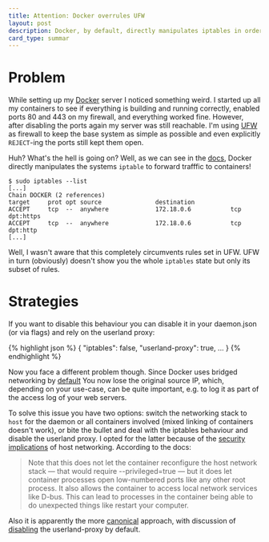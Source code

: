 ```yaml
---
title: Attention: Docker overrules UFW
layout: post
description: Docker, by default, directly manipulates iptables in order to work its network magic. It thus completely circumvents UFW rules! In this post I show strategies to deal with this.
card_type: summar
---
```


Problem
=======

While setting up my [Docker](https://www.docker.com) server I noticed something
weird.  I started up all my containers to see if everything is building and
running correctly, enabled ports 80 and 443 on my firewall, and everything
worked fine. However, after disabling the ports again my server was still
reachable.  I'm using [UFW](https://wiki.ubuntu.com/UncomplicatedFirewall) as
firewall to keep the base system as simple as possible and even explicitly
`REJECT`-ing the ports still kept them open.

Huh? What's the hell is going on? Well, as we can see in the
[docs](https://docs.docker.com/engine/userguide/networking/default_network/binding/),
Docker directly manipulates the systems `iptable` to forward trafffic to
containers!

```
$ sudo iptables --list
[...]
Chain DOCKER (2 references)
target     prot opt source               destination         
ACCEPT     tcp  --  anywhere             172.18.0.6           tcp dpt:https
ACCEPT     tcp  --  anywhere             172.18.0.6           tcp dpt:http
[...]
```

Well, I wasn't aware that this completely circumvents rules set in UFW.  UFW in
turn (obviously) doesn't show you the whole `iptables` state but only its
subset of rules.  

Strategies
==========

If you want to disable this behaviour you can disable it in your daemon.json
(or via flags) and rely on the userland proxy:

{% highlight json %}
{
"iptables": false,
"userland-proxy": true,
...
}
{% endhighlight %}

Now you face a different problem though. Since Docker uses bridged networking
by
[default](https://docs.docker.com/v1.8/articles/networking/#container-networking)
You now lose the original source IP, which, depending on your use-case, can be
quite important, e.g. to log it as part of the access log of your web servers.

To solve this issue you have two options: switch the networking stack to `host`
for the daemon or all containers involved (mixed linking of containers doesn't
work), or bite the bullet and deal with the iptables behaviour and disable the
userland proxy. I opted for the latter because of the [security
implications](https://github.com/docker/docker/issues/6401) of host networking.
According to the docs:

> Note that this does not let the container reconfigure the host network stack
> — that would require --privileged=true — but it does let container processes
> open low-numbered ports like any other root process. It also allows the
> container to access local network services like D-bus. This can lead to
> processes in the container being able to do unexpected things like restart your
> computer.

Also it is apparently the more
[canonical](https://github.com/docker/docker/issues/15086#issuecomment-125678120)
approach, with discussion of
[disabling](https://github.com/docker/docker/issues/14856) the userland-proxy
by default.


